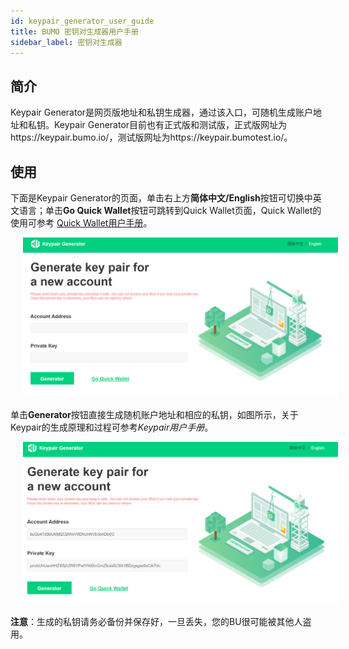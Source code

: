 ```yaml
---
id: keypair_generator_user_guide
title: BUMO 密钥对生成器用户手册
sidebar_label: 密钥对生成器
---
```


## 简介
Keypair Generator是网页版地址和私钥生成器，通过该入口，可随机生成账户地址和私钥。Keypair Generator目前也有正式版和测试版，正式版网址为https://keypair.bumo.io/，测试版网址为https://keypair.bumotest.io/。

## 使用
下面是Keypair Generator的页面，单击右上方**简体中文/English**按钮可切换中英文语言；单击**Go Quick Wallet**按钮可跳转到Quick Wallet页面，Quick Wallet的使用可参考  [Quick Wallet用户手册](../quick_wallet_user_guide)。

<img src="/docs/assets/keypairgenerator_1.png" style= "margin-left: 20px">


单击**Generator**按钮直接生成随机账户地址和相应的私钥，如图所示，关于Keypair的生成原理和过程可参考*Keypair用户手册*。

<img src="/docs/assets/keypairgenerator_2.png" style= "margin-left: 20px">


**注意**：生成的私钥请务必备份并保存好，一旦丢失，您的BU很可能被其他人盗用。